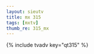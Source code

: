 ```yaml
--- 
layout: sieutv
title: mx 315
tags: [mxtv]
thumb_re: 315_mx
---
```

{% include tvadv key="qt315" %} 
